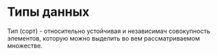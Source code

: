 # Типы данных

Тип (сорт) - относительно устойчивая и независимач совокупность элементов, которую можно выделить во вем рассматриваемом множестве.
